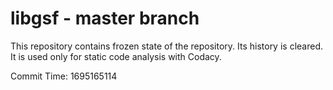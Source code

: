 # libgsf - master branch

This repository contains frozen state of the repository.
Its history is cleared. It is used only for static code
analysis with Codacy.

Commit Time: 1695165114